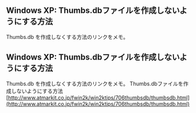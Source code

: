 ## Windows XP: Thumbs.dbファイルを作成しないようにする方法

Thumbs.db を作成しなくする方法のリンクをメモ。






## Windows XP: Thumbs.dbファイルを作成しないようにする方法


Thumbs.db を作成しなくする方法のリンクをメモ。
Thumbs.dbファイルを作成しないようにする方法
  [http://www.atmarkit.co.jp/fwin2k/win2ktips/706thumbsdb/thumbsdb.html](http://www.atmarkit.co.jp/fwin2k/win2ktips/706thumbsdb/thumbsdb.html)